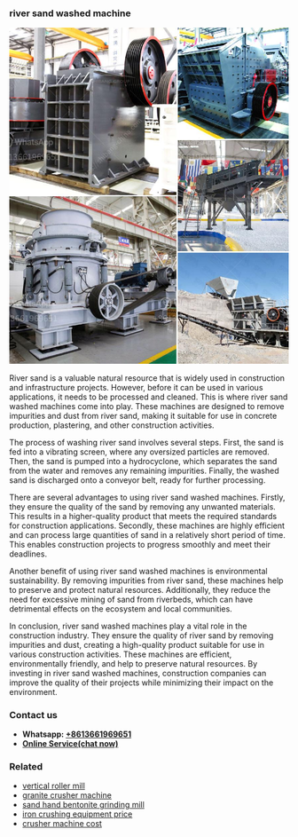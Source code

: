<h3>river sand washed machine</h3><img src='1708498267.jpg' alt=''><p>River sand is a valuable natural resource that is widely used in construction and infrastructure projects. However, before it can be used in various applications, it needs to be processed and cleaned. This is where river sand washed machines come into play. These machines are designed to remove impurities and dust from river sand, making it suitable for use in concrete production, plastering, and other construction activities.</p><p>The process of washing river sand involves several steps. First, the sand is fed into a vibrating screen, where any oversized particles are removed. Then, the sand is pumped into a hydrocyclone, which separates the sand from the water and removes any remaining impurities. Finally, the washed sand is discharged onto a conveyor belt, ready for further processing.</p><p>There are several advantages to using river sand washed machines. Firstly, they ensure the quality of the sand by removing any unwanted materials. This results in a higher-quality product that meets the required standards for construction applications. Secondly, these machines are highly efficient and can process large quantities of sand in a relatively short period of time. This enables construction projects to progress smoothly and meet their deadlines.</p><p>Another benefit of using river sand washed machines is environmental sustainability. By removing impurities from river sand, these machines help to preserve and protect natural resources. Additionally, they reduce the need for excessive mining of sand from riverbeds, which can have detrimental effects on the ecosystem and local communities.</p><p>In conclusion, river sand washed machines play a vital role in the construction industry. They ensure the quality of river sand by removing impurities and dust, creating a high-quality product suitable for use in various construction activities. These machines are efficient, environmentally friendly, and help to preserve natural resources. By investing in river sand washed machines, construction companies can improve the quality of their projects while minimizing their impact on the environment.</p><h3>Contact us</h3><ul><li><strong>Whatsapp:&nbsp;<a href="https://wa.me/8613661969651">+8613661969651</a></strong></li><li><a href="https://swt.shibang-china.com/?git&amp;zhl&amp;river sand washed machine"><strong>Online Service(chat now)</strong></a></li></ul><h3>Related</h3><ul><li><a href='vertical roller mill.md'>vertical roller mill</a></li><li><a href='granite crusher machine.md'>granite crusher machine</a></li><li><a href='sand hand bentonite grinding mill.md'>sand hand bentonite grinding mill</a></li><li><a href='iron crushing equipment price.md'>iron crushing equipment price</a></li><li><a href='crusher machine cost.md'>crusher machine cost</a></li></ul>
